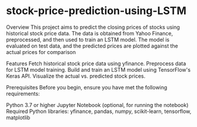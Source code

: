 # stock-price-prediction-using-LSTM

Overview
This project aims to predict the closing prices of stocks using historical stock price data. The data is obtained from Yahoo Finance, preprocessed, and then used to train an LSTM model. The model is evaluated on test data, and the predicted prices are plotted against the actual prices for comparison

Features
Fetch historical stock price data using yfinance.
Preprocess data for LSTM model training.
Build and train an LSTM model using TensorFlow's Keras API.
Visualize the actual vs. predicted stock prices.

Prerequisites
Before you begin, ensure you have met the following requirements:

Python 3.7 or higher
Jupyter Notebook (optional, for running the notebook)
Required Python libraries: yfinance, pandas, numpy, scikit-learn, tensorflow, matplotlib
